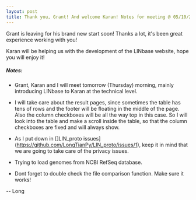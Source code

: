 ```yaml
---
layout: post
title: Thank you, Grant! And welcome Karan! Notes for meeting @ 05/10/2017
---
```


Grant is leaving for his brand new start soon! Thanks a lot, it's been great experience working with you!

Karan will be helping us with the development of the LINbase website, hope you will enjoy it!

##### Notes:
* Grant, Karan and I will meet tomorrow (Thursday) morning, mainly introducing LINbase to Karan at the technical level.

* I will take care about the result pages, since sometimes the table has tens of rows and the footer will be floating in the middle of the page. Also the column checkboxes will be all the way top in this case. So I will look into the 
table and make a scroll inside the table, so that the column checkboxes are fixed and will always show.

* As I put down in []LIN_proto issues](https://github.com/LongTianPy/LIN_proto/issues/1), keep it in mind that we are going to take care
 of the privacy issues.

* Trying to load genomes from NCBI RefSeq database.

* Dont forget to double check the file comparison function. Make sure it works!

-- Long